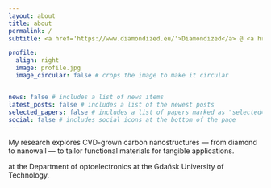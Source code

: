 ```yaml
---
layout: about
title: about
permalink: /
subtitle: <a href='https://www.diamondized.eu/'>Diamondized</a> @ <a href='https://pg.edu.pl/en'>Gdańsk Tech</a>, Poland.

profile:
  align: right
  image: profile.jpg
  image_circular: false # crops the image to make it circular


news: false # includes a list of news items
latest_posts: false # includes a list of the newest posts
selected_papers: false # includes a list of papers marked as "selected={true}"
social: false # includes social icons at the bottom of the page
---
```


My research explores CVD-grown carbon nanostructures </tr> — from diamond to nanowall — </tr> to tailor functional materials for tangible applications. 

at the Department of optoelectronics at the Gdańsk University of Technology.


